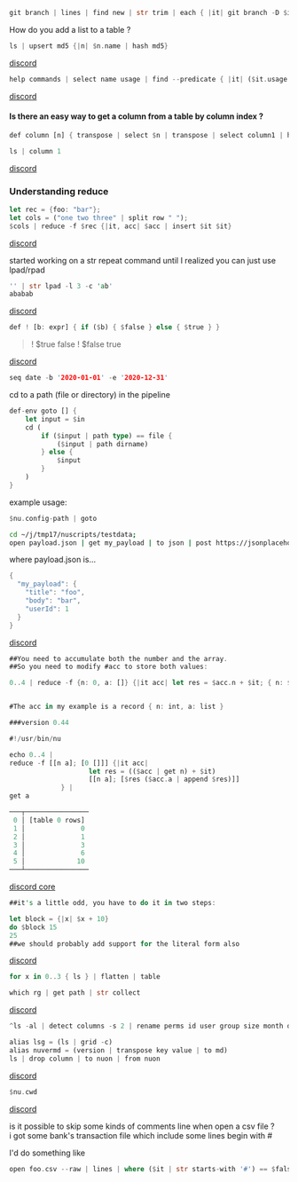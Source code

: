 
```rust
git branch | lines | find new | str trim | each { |it| git branch -D $it }
```

How do you add a list to a table ?

```rust
ls | upsert md5 {|n| $n.name | hash md5}
```

[discord](https://discord.com/channels/601130461678272522/614593951969574961/961946292198715442)

```rust
help commands | select name usage | find --predicate { |it| ($it.usage | split chars | first) == ($it.usage | split chars | first | str downcase) }
```

[discord](https://discord.com/channels/601130461678272522/614593951969574961/960773100411179018)

#### Is there an easy way to get a column from a table by column index ?

```rust
def column [n] { transpose | select $n | transpose | select column1 | headers }
```

```rust
ls | column 1
```

[discord](https://discord.com/channels/601130461678272522/615253963645911060/959152636945387632)

### Understanding reduce

```rust
let rec = {foo: "bar"};
let cols = ("one two three" | split row " ");
$cols | reduce -f $rec {|it, acc| $acc | insert $it $it}
```

[discord](https://discord.com/channels/601130461678272522/614593951969574961/956339229946953738)

started working on a str repeat command until I realized you can just use lpad/rpad

```rust
'' | str lpad -l 3 -c 'ab'                             
ababab
```

[discord](https://discord.com/channels/601130461678272522/615962413203718156/954486380099154051)

```rust
def ! [b: expr] { if ($b) { $false } else { $true } }
```
> ! $true
false
> ! $false
true

[discord](https://discord.com/channels/601130461678272522/614593951969574961/948583172914962432)

```rust
seq date -b '2020-01-01' -e '2020-12-31'
```

cd to a path (file or directory) in the pipeline

```rust
def-env goto [] {
    let input = $in
    cd (
        if ($input | path type) == file {
            ($input | path dirname)
        } else {
            $input
        }
    )
}
```
example usage:   

```rust
$nu.config-path | goto
```

```bash
cd ~/j/tmp17/nuscripts/testdata;
open payload.json | get my_payload | to json | post https://jsonplaceholder.typicode.com/posts $in
```

where payload.json is...   
```rust
{
  "my_payload": {
    "title": "foo",
    "body": "bar",
    "userId": 1
  }
}
```

[discord](https://discord.com/channels/601130461678272522/614593951969574961/945600413028212756)

```rust
##You need to accumulate both the number and the array.
##So you need to modify #acc to store both values:

0..4 | reduce -f {n: 0, a: []} {|it acc| let res = $acc.n + $it; { n: $res ,  a: ($acc.a | append $res) } } | get a


#The acc in my example is a record { n: int, a: list }

###version 0.44

#!/usr/bin/nu

echo 0..4 |
reduce -f [[n a]; [0 []]] {|it acc|
                    let res = (($acc | get n) + $it)
                    [[n a]; [$res ($acc.a | append $res)]]
             } |
get a

───┬────────────────
 0 │ [table 0 rows]
 1 │              0
 2 │              1
 3 │              3
 4 │              6
 5 │             10
───┴────────────────
```

[discord core](https://discord.com/channels/601130461678272522/683070703716925568/945689592554733568)

```rust
##it's a little odd, you have to do it in two steps:

let block = {|x| $x + 10}
do $block 15
25
##we should probably add support for the literal form also
```

[discord](https://discord.com/channels/601130461678272522/683070703716925568/940721505250209842)

```rust
for x in 0..3 { ls } | flatten | table
```

```rust
which rg | get path | str collect
```

[discord](https://discord.com/channels/601130461678272522/683070703716925568/941826298802749480)

```rust
^ls -al | detect columns -s 2 | rename perms id user group size month day time file
```

```rust
alias lsg = (ls | grid -c)
alias nuvermd = (version | transpose key value | to md)
ls | drop column | to nuon | from nuon
```

[discord](https://discord.com/channels/601130461678272522/889232844101156914/939357502414409758)

```rust
$nu.cwd
```

[discord](https://discord.com/channels/601130461678272522/889232844101156914/938711460505325649)

is it possible to skip some kinds of comments line when open a csv file ?   
i got some bank's transaction file which include some lines begin with #

I'd do something like

```rust
open foo.csv --raw | lines | where ($it | str starts-with '#') == $false | from csv
```
